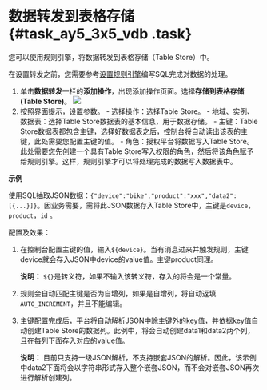 # 数据转发到表格存储 {#task_ay5_3x5_vdb .task}

您可以使用规则引擎，将数据转发到表格存储（Table Store）中。

在设置转发之前，您需要参考[设置规则引擎](cn.zh-CN/用户指南/规则引擎/设置规则引擎.md#)编写SQL完成对数据的处理。

1.   单击**数据转发**一栏的**添加操作**，出现添加操作页面。选择**存储到表格存储\(Table Store\)**。 ![](http://static-aliyun-doc.oss-cn-hangzhou.aliyuncs.com/assets/img/7545/2643_zh-CN.png) 
2.   按照界面提示，设置参数。 
    -   选择操作：选择Table Store。
    -   地域、实例、数据表：选择Table Store数据表的基本信息，用于数据存储。
    -   主键：Table Store数据表都包含主键，选择好数据表之后，控制台将自动读出该表的主键，此处需要您配置主键的值。
    -   角色：授权平台将数据写入Table Store。此处需要您先创建一个具有Table Store写入权限的角色，然后将该角色赋予给规则引擎。这样，规则引擎才可以将处理完成的数据写入数据表中。

**示例**

使用SQL抽取JSON数据：`{"device":"bike","product":"xxx","data2":[{...}]}`。因业务需要，需将此JSON数据存入Table Store中，主键是`device`，`product`，`id` 。

配置及效果：

1.  在控制台配置主键的值，输入`${device}`。当有消息过来并触发规则，主键device就会存入JSON中device的value值。主键product同理。

    **说明：** `${}`是转义符，如果不输入该转义符，存入的将会是一个常量。

2.  规则会自动匹配主键是否为自增列，如果是自增列，将自动返填`AUTO_INCREMENT`，并且不能编辑。
3.  主键配置完成后，平台将自动解析JSON中除主键外的key值，并依据key值自动创建Table Store的数据列。此例中，将会自动创建data1和data2两个列，且在每列下面存入对应的value值。

    **说明：** 目前只支持一级JSON解析，不支持嵌套JSON的解析。因此，该示例中data2下面将会以字符串形式存入整个嵌套JSON，而不会对嵌套JSON再次进行解析创建列。


